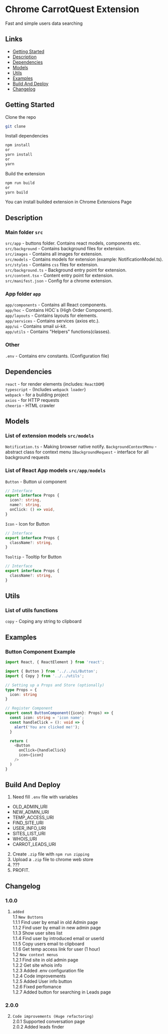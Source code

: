 # Chrome CarrotQuest Extension
Fast and simple users data searching

## Links
* [Getting Started](#getting-started)
* [Description](#description)
* [Dependencies](#dependencies)
* [Models](#models)
* [Utils](#utils)
* [Examples](#examples)
* [Build And Deploy](#build)
* [Changelog](#changelog)

<a name="getting-started"></a>
## Getting Started
Clone the repo
```bash
git clone
```

Install dependencies
```bash
npm install
or
yarn install
or
yarn
```

Build the extension
```bash
npm run build
or
yarn build
```
You can install builded extension in Chrome Extensions Page

<a name="description"></a>
## Description
### Main folder ```src```
```src/app``` - buttons folder. Contains react models, components etc. <br />
```src/background``` - Contains background files for extension. <br />
```src/images``` - Contains all images for extension. <br />
```src/models``` - Contains models for extension (example: NotificationModel.ts). <br />
```src/styles``` - Contains ```css``` files for extension. <br />
```src/background.ts``` - Background entry point for extension. <br />
```src/content.tsx``` - Content entry point for extension. <br />
```src/manifest.json``` - Config for a chrome extension. <br />

### App folder ```app```
```app/components``` - Contains all React components. <br />
```app/hoc``` - Contains HOC`s (High Order Component). <br />
```app/layouts``` - Contains layouts for elements. <br />
```app/services``` - Contains services (axios etc.). <br />
```app/ui``` - Contains smail ui-kit. <br />
```app/utils``` - Contains "Helpers" functions(classes). <br />

### Other
```.env``` - Contains env constants. (Configuration file)

<a name="dependencies"></a>
## Dependencies
```react``` - for render elements (includes: ```ReactDOM```) <br />
```typescript``` - (Includes ```webpack loader```) <br />
```webpack``` - for a building project <br />
```axios``` - for HTTP requests <br />
```cheerio``` - HTML crawler <br />

<a name="models"></a>
## Models
### List of extension models ```src/models```
```Notification.ts``` - Making browser native notify.
```BackgroundContextMenu``` - abstract class for context menu
```IBackgroundRequest``` - interface for all background requests

### List of React App models ```src/app/models```
```Button``` - Button ui component
```ts
// Interface
export interface Props {
  icon?: string,
  name?: string,
  onClick: () => void,
}
```

```Icon``` - Icon for Button
```ts
// Interface
export interface Props {
  className?: string,
}
```

```Tooltip``` - Tooltip for Button
```ts
// Interface
export interface Props {
  className?: string,
}
```

## Utils
### List of utils functions
```copy``` - Coping any string to clipboard

<a name="examples"></a>
## Examples
### Button Component Example
```ts
import React, { ReactElement } from 'react';

import { Button } from '../../ui/Button';
import { Copy } from '../../utils';

// Setting up a Props and Store (optionally)
type Props = {
  icon: string
}

// Register Component
export const ButtonComponent({icon}: Props) => {
  const icon: string = 'icon name';
  const handleClick = (): void => {
    alert('You are clicked me!');
  }

  return (
    <Button 
      onClick={handleClick}
      icon={icon}
    />
  )
}

```
<a name="build"></a>
## Build And Deploy

1. Need fill ```.env``` file with variables
* OLD_ADMIN_URI
* NEW_ADMIN_URI
* TEMP_ACCESS_URI
* FIND_SITE_URI
* USER_INFO_URI
* SITES_LIST_URI
* WHOIS_URI
* CARROT_LEADS_URI

2. Create ```.zip``` file with ```npm run zipping```
3. Upload a ```.zip``` file to chrome web store
4. ???
5. PROFIT.


<a name="changelog"></a>
## Changelog

### 1.0.0
1. ```added``` <br />
  1.1 `New Buttons` <br />
    1.1.1 Find user by email in old Admin page <br />
    1.1.2 Find user by email in new admin page <br />
    1.1.3 Show user sites list <br />
    1.1.4 Find user by introduced email or userId <br />
    1.1.5 Copy users email to clipboard <br />
    1.1.6 Get temp access link for user (1 hour) <br />
  1.2 `New context menus` <br />
    1.2.1 Find site in old admin page <br />
    1.2.2 Get site whois info <br />
    1.2.3 Added .env configuration file <br />
    1.2.4 Code improvements <br />
    1.2.5 Added User info button <br />
    1.2.6 Fixed perfomance <br />
    1.2.7 Added button for searching in Leads page <br />
### 2.0.0
2. `Code improvements (Huge refactoring)` <br />
  2.0.1 Supported conversation page <br />
  2.0.2 Added leads finder <br />